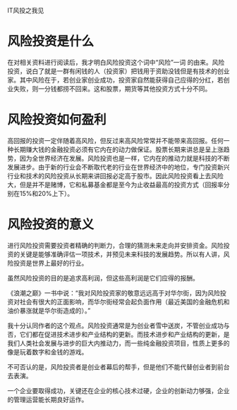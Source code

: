 IT风投之我见

# 风险投资是什么

在对相关资料进行阅读后，我才明白风险投资这个词中“风险”一词 的由来。风险投资，说白了就是一群有闲钱的人（投资家）把钱用于资助没钱但是有技术的创业家。其中风险在于，若创业家创业成功，投资家自然能获得自己应得的分红，若创业失败，则一分钱都捞不回来。这和股票，期货等其他投资方式十分不同。

# 风险投资如何盈利


高回报的投资一定伴随着高风险，但反过来高风险常常并不能带来高回报。任何一种长期赚大钱的金融投资必须有它内在的动力做保证。股票长期来讲总是呈上涨趋势，因为全世界经济在发展。风险投资也是一样，它内在的推动力就是科技的不断发展进步。由于新的行业会不断取代老的行业在世界经济中的地位，专门投资新兴行业和技术的风险投资从长期来讲回报必定高于股市。因此风险投资看上去风险大，但是并不是赌博，它和私募基金都是至今为止收益最高的投资方式（回报率分别在15%和20%上下）。


# 风险投资的意义

进行风险投资需要投资者精确的判断力，合理的猜测未来走向并安排资金。风险投资的关键是能够准确评估一项技术，并预见未来科技的发展趋势。所以有人讲，风险投资是世界上最好的行业。

虽然风险投资的目的是追求高利润，但这些高利润是它们应得的报酬。

《浪潮之巅》一书中说：“我对风险投资家的敬意远远高于对华尔街，因为风险投资对社会有很大的正面影响，而华尔街经常会起负面作用（最近美国的金融危机和油价暴涨就是华尔街造成的）。”

我十分认同作者的这个观点。风险投资通常是为创业者雪中送炭，不管创业成功与否，它们都在促进技术进步和产业结构的更新。而技术进步和产业结构的更新，是我们人类社会发展与进步的巨大内推动力，而一些纯金融投资项目，性质上更多的像是玩着数字和金钱的游戏。

不可否认的是，风险投资者是创业者幕后的帮手，但是他们不能代替创业者到前台去表演。

一个企业要取得成功，关键还在企业的核心技术过硬，企业的创新动力够强，企业的管理运营能长期良好运作。



